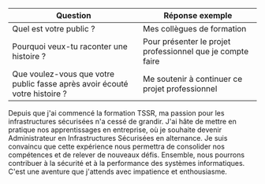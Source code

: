 | Question                                               | Réponse exemple                          |
|--------------------------------------------------------|------------------------------------------|
| Quel est votre public ?                                | Mes collègues de formation                     |
| Pourquoi veux-tu raconter une histoire ?               | Pour présenter le projet professionnel que je compte faire   |
| Que voulez-vous que votre public fasse après avoir écouté votre histoire ? | Me soutenir à continuer ce projet professionnel|


Depuis que j'ai commencé la formation TSSR, ma passion pour les infrastructures sécurisées n'a cessé de grandir. J'ai hâte de mettre en pratique nos apprentissages en entreprise, où je souhaite devenir Administrateur en Infrastructures Sécurisées en alternance. Je suis convaincu que cette expérience nous permettra de consolider nos compétences et de relever de nouveaux défis. Ensemble, nous pourrons contribuer à la sécurité et à la performance des systèmes informatiques. C'est une aventure que j'attends avec impatience et enthousiasme.

